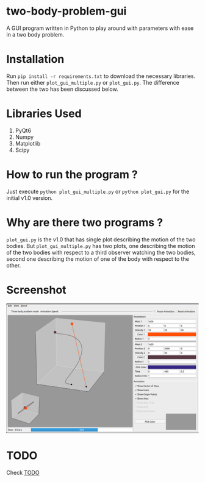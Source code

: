 # two-body-problem-gui
A GUI program written in Python to play around with parameters with ease in a two body problem.

# Installation

Run `pip install -r requirements.txt` to download the necessary libraries. Then run either `plot_gui_multiple.py` or `plot_gui.py`.
The difference between the two has been discussed below. 

# Libraries Used

1. PyQt6
2. Numpy
3. Matplotlib
4. Scipy

# How to run the program ?

Just execute `python plot_gui_multiple.py` or `python plot_gui.py` for the initial v1.0 version.

# Why are there two programs ?

`plot_gui.py` is the v1.0 that has single plot describing the motion of the two bodies. But `plot_gui_multiple.py` has
two plots, one describing the motion of the two bodies with respect to a third observer watching the two bodies, second one
describing the motion of one of the body with respect to the other.

# Screenshot

![](Screenshots/pic1.png)

# TODO

Check [TODO](TODO.md)
